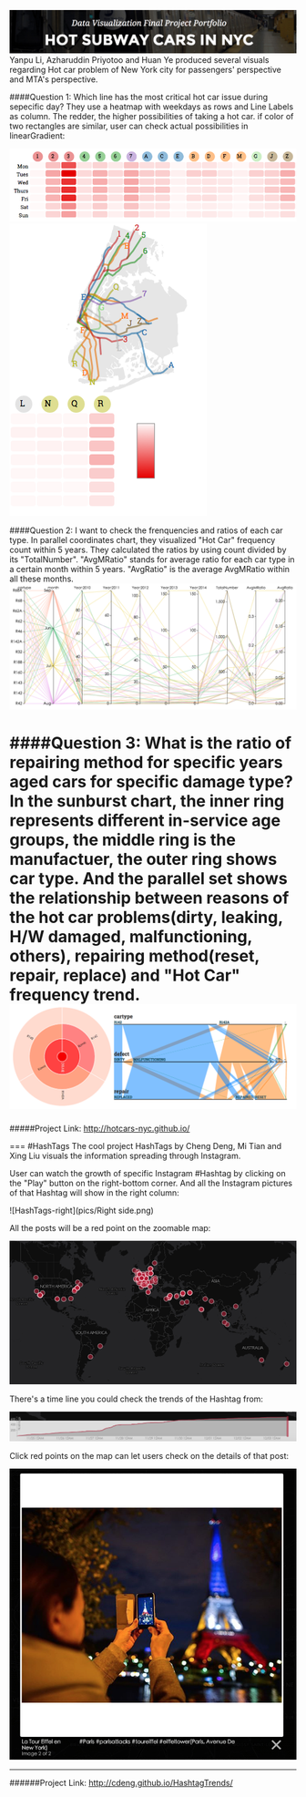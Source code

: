 ![HotCars-Head](pics/HotCars-head.png)
Yanpu Li, Azharuddin Priyotoo and Huan Ye produced several visuals regarding Hot car problem of New York city for passengers' perspective and MTA's perspective.

####Question 1: Which line has the most critical hot car issue during sepecific day?
They use a heatmap with weekdays as rows and Line Labels as column. The redder, the higher possibilities of taking a hot car. if color of two rectangles are similar, user can check actual possibilities in linearGradient:

![HotCars-Q1](pics/HotCars-Q1-2.png) ![HotCars-Q1-2](pics/HotCars-Q1.png)

####Question 2: I want to check the frenquencies and ratios of each car type.
In parallel coordinates chart, they visualized "Hot Car" frequency count within 5 years. They calculated the ratios by using count divided by its "TotalNumber". "AvgMRatio" stands for average ratio for each car type in a certain month within 5 years. "AvgRatio" is the average AvgMRatio within all these months.
![HotCars-Q2](pics/HotCars-Q2-2.png)

####Question 3: What is the ratio of repairing method for specific years aged cars for specific damage type?
In the sunburst chart, the inner ring represents different in-service age groups, the middle ring is the manufactuer, the outer ring shows car type.
And the parallel set shows the relationship between reasons of the hot car problems(dirty, leaking, H/W damaged, malfunctioning, others), repairing method(reset, repair, replace) and "Hot Car" frequency trend.
![HotCars-Q3](pics/HotCars-Q3.png)
===
#####Project Link: http://hotcars-nyc.github.io/

===
#HashTags
The cool project HashTags by Cheng Deng, Mi Tian and Xing Liu visuals the information spreading through Instagram.

User can watch the growth of specific Instagram #Hashtag by clicking on the "Play" button on the right-bottom corner. And all the Instagram pictures of that Hashtag will show in the right column:

![HashTags-right](pics/Right side.png)

All the posts will be a red point on the zoomable map:

![HashTags-map](pics/Map.png)

There's a time line you could check the trends of the Hashtag from:

![HashTags-time](pics/TimeStream.png)

Click red points on the map can let users check on the details of that post:

![HashTags-detail](pics/Details.png)

---
######Project Link: http://cdeng.github.io/HashtagTrends/
